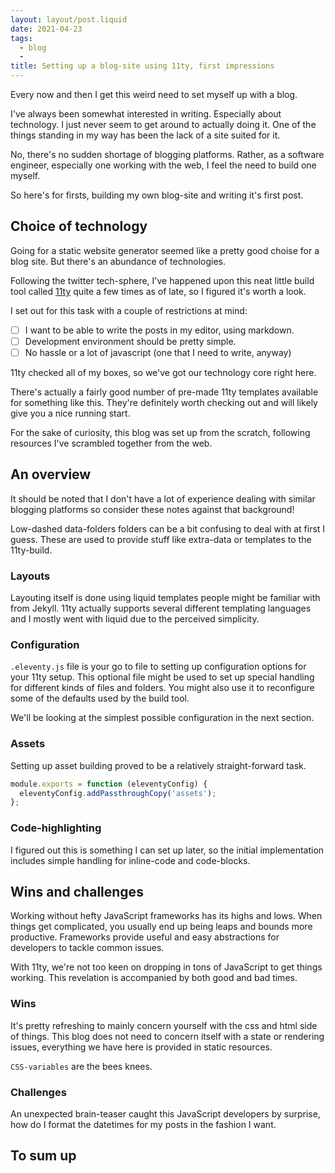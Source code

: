 ```yaml
---
layout: layout/post.liquid
date: 2021-04-23
tags:
  - blog
  -
title: Setting up a blog-site using 11ty, first impressions
---
```


Every now and then I get this weird need to set myself up with a blog.

I've always been somewhat interested in writing. Especially about technology. I just never seem to get around to actually doing it. One of the things standing in my way has been the lack of a site suited for it.

No, there's no sudden shortage of blogging platforms. Rather, as a software engineer, especially one working with the web, I feel the need to build one myself.

So here's for firsts, building my own blog-site and writing it's first post.

## Choice of technology

Going for a static website generator seemed like a pretty good choise for a blog site. But there's an abundance of technologies.

Following the twitter tech-sphere, I've happened upon this neat little build tool called [11ty](https://www.11ty.dev) quite a few times as of late, so I figured it's worth a look.

I set out for this task with a couple of restrictions at mind:

- [ ] I want to be able to write the posts in my editor, using markdown.
- [ ] Development environment should be pretty simple.
- [ ] No hassle or a lot of javascript (one that I need to write, anyway)

11ty checked all of my boxes, so we've got our technology core right here.

There's actually a fairly good number of pre-made 11ty templates available for something like this. They're definitely worth checking out and will likely give you a nice running start.

For the sake of curiosity, this blog was set up from the scratch, following resources I've scrambled together from the web.

## An overview

It should be noted that I don't have a lot of experience dealing with similar blogging platforms so consider these notes against that background!

Low-dashed data-folders folders can be a bit confusing to deal with at first I guess. These are used to provide stuff like extra-data or templates to the 11ty-build.

### Layouts

Layouting itself is done using liquid templates people might be familiar with from Jekyll. 11ty actually supports several different templating languages and I mostly went with liquid due to the perceived simplicity.

### Configuration

`.eleventy.js` file is your go to file to setting up configuration options for your 11ty setup. This optional file might be used to set up special handling for different kinds of files and folders. You might also use it to reconfigure some of the defaults used by the build tool.

We'll be looking at the simplest possible configuration in the next section.

### Assets

Setting up asset building proved to be a relatively straight-forward task.

```javascript
module.exports = function (eleventyConfig) {
  eleventyConfig.addPassthroughCopy('assets');
};
```

### Code-highlighting

I figured out this is something I can set up later, so the initial implementation includes simple handling for inline-code and code-blocks.

## Wins and challenges

Working without hefty JavaScript frameworks has its highs and lows. When things get complicated, you usually end up being leaps and bounds more productive. Frameworks provide useful and easy abstractions for developers to tackle common issues.

With 11ty, we're not too keen on dropping in tons of JavaScript to get things working. This revelation is accompanied by both good and bad times.

### Wins

It's pretty refreshing to mainly concern yourself with the css and html side of things. This blog does not need to concern itself with a state or rendering issues, everything we have here is provided in static resources.

`CSS-variables` are the bees knees.

### Challenges

An unexpected brain-teaser caught this JavaScript developers by surprise, how do I format the datetimes for my posts in the fashion I want.


## To sum up

